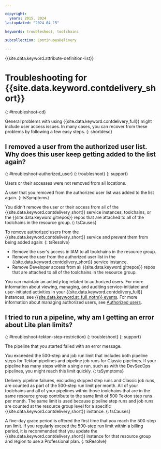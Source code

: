 ```yaml
---

copyright:
  years: 2015, 2024
lastupdated: "2024-04-15"

keywords: troubleshoot, toolchains

subcollection: ContinuousDelivery

---
```


{{site.data.keyword.attribute-definition-list}}

# Troubleshooting for {{site.data.keyword.contdelivery_short}}
{: #troubleshoot-cd}

General problems with using {{site.data.keyword.contdelivery_full}} might include user access issues. In many cases, you can recover from these problems by following a few easy steps.
{: shortdesc}

## I removed a user from the authorized user list. Why does this user keep getting added to the list again?
{: #troubleshoot-authorized_user}
{: troubleshoot}
{: support}

Users or their accesses were not removed from all locations.
 
A user that you removed from the authorized user list was added to the list again.
{: tsSymptoms}

You didn't remove the user or their access from all of the {{site.data.keyword.contdelivery_short}} service instances, toolchains, or the {{site.data.keyword.gitrepos}} repos that are attached to all of the toolchains in the resource group.
{: tsCauses}

To remove authorized users from the {{site.data.keyword.contdelivery_short}} service and prevent them from being added again:
{: tsResolve}

* Remove the user's access in IAM to all toolchains in the resource group.
* Remove the user from the authorized user list in the {{site.data.keyword.contdelivery_short}} service instance.
* Remove Developer access from all {{site.data.keyword.gitrepos}} repos that are attached to all of the toolchains in the resource group.

You can maintain an activity log related to authorized users. For more information about viewing, managing, and auditing service-initiated and user-initiated activities in your {{site.data.keyword.contdelivery_full}} instances, see [{{site.data.keyword.at_full_notm}} events](/docs/ContinuousDelivery?topic=ContinuousDelivery-cd-at-events). For more information about managing authorized users, see [Authorized users](/docs/ContinuousDelivery?topic=ContinuousDelivery-limitations_usage#authorized_users).

## I tried to run a pipeline, why am I getting an error about Lite plan limits?
{: #troubleshoot-tekton-step-restriction}
{: troubleshoot}
{: support}

The pipeline that you started failed with an error message.
 
You exceeded the 500-step and job run limit that includes both pipeline steps for Tekton pipelines and pipeline job runs for Classic pipelines. If your pipeline has many steps within a single run, such as with the DevSecOps pipelines, you might reach this limit quickly.
{: tsSymptoms}

Delivery pipeline failures, excluding skipped step runs and Classic job runs, are counted as part of the 500-step run limit per month. All of your toolchains and all of your pipelines within those toolchains that are in the same resource group contribute to the same limit of 500 Tekton step runs per month. The same limit is used because pipeline step runs and job runs are counted at the resource group level for a specific {{site.data.keyword.contdelivery_short}} instance.
{: tsCauses}

A five-day grace period is offered the first time that you reach the 500-step run limit. If you regularly exceed the 500-step run limit within a billing period, it is recommended that you update the {{site.data.keyword.contdelivery_short}} instance for that resource group and region to use a Professional plan.
{: tsResolve}

